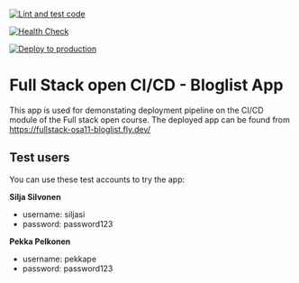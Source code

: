 [![Lint and test code](https://github.com/vejol/fullstack-part11-bloglist/actions/workflows/test.yml/badge.svg)](https://github.com/vejol/fullstack-part11-bloglist/actions/workflows/test.yml)

[![Health Check](https://github.com/vejol/fullstack-part11-bloglist/actions/workflows/health_check.yml/badge.svg)](https://github.com/vejol/fullstack-part11-bloglist/actions/workflows/health_check.yml)

[![Deploy to production](https://github.com/vejol/fullstack-part11-bloglist/actions/workflows/deploy.yml/badge.svg)](https://github.com/vejol/fullstack-part11-bloglist/actions/workflows/deploy.yml)

# Full Stack open CI/CD - Bloglist App

This app is used for demonstating deployment pipeline on the CI/CD module of the Full stack open course. The deployed app can be found from https://fullstack-osa11-bloglist.fly.dev/

## Test users

You can use these test accounts to try the app:

**Silja Silvonen**

- username: siljasi
- password: password123

**Pekka Pelkonen**

- username: pekkape
- password: password123
